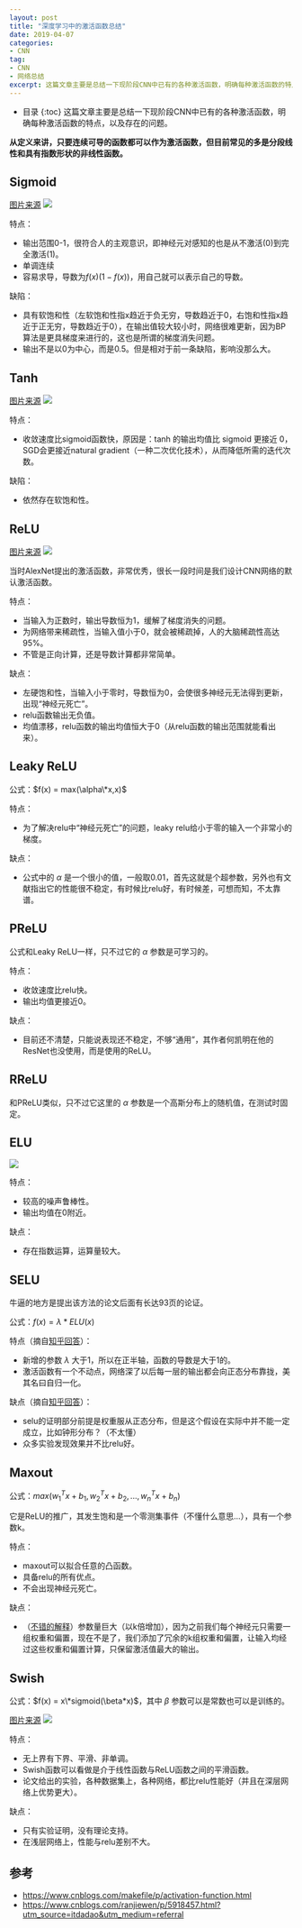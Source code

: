 ```yaml
---
layout: post
title: "深度学习中的激活函数总结"
date: 2019-04-07
categories:
- CNN
tag:
- CNN
- 网络总结
excerpt: 这篇文章主要是总结一下现阶段CNN中已有的各种激活函数，明确每种激活函数的特点，以及存在的问题。
---
```

* 目录
{:toc}
这篇文章主要是总结一下现阶段CNN中已有的各种激活函数，明确每种激活函数的特点，以及存在的问题。

**从定义来讲，只要连续可导的函数都可以作为激活函数，但目前常见的多是分段线性和具有指数形状的非线性函数。**

## Sigmoid

[图片来源](https://www.cnblogs.com/ranjiewen/p/5918457.html?utm_source=itdadao&utm_medium=referral)
<img src="/assets/images/posts/act/sigmoid.jpg"/>

特点：
- 输出范围0-1，很符合人的主观意识，即神经元对感知的也是从不激活(0)到完全激活(1)。
- 单调连续
- 容易求导，导数为$f(x)(1-f(x))$，用自己就可以表示自己的导数。

缺陷：

- 具有软饱和性（左软饱和性指x趋近于负无穷，导数趋近于0，右饱和性指x趋近于正无穷，导数趋近于0），在输出值较大较小时，网络很难更新，因为BP算法是更具梯度来进行的，这也是所谓的梯度消失问题。
- 输出不是以0为中心，而是0.5。但是相对于前一条缺陷，影响没那么大。

## Tanh

[图片来源](https://www.cnblogs.com/ranjiewen/p/5918457.html?utm_source=itdadao&utm_medium=referral)
<img src="/assets/images/posts/act/tanh.jpg"/>

特点：
- 收敛速度比sigmoid函数快，原因是：tanh 的输出均值比 sigmoid 更接近 0，SGD会更接近natural gradient（一种二次优化技术），从而降低所需的迭代次数。

缺陷：
- 依然存在软饱和性。

## ReLU

[图片来源](https://www.cnblogs.com/ranjiewen/p/5918457.html?utm_source=itdadao&utm_medium=referral)
<img src="/assets/images/posts/act/relu.jpg"/>

当时AlexNet提出的激活函数，非常优秀，很长一段时间是我们设计CNN网络的默认激活函数。

特点：
- 当输入为正数时，输出导数恒为1，缓解了梯度消失的问题。
- 为网络带来稀疏性，当输入值小于0，就会被稀疏掉，人的大脑稀疏性高达95%。
- 不管是正向计算，还是导数计算都非常简单。

缺点：
- 左硬饱和性，当输入小于零时，导数恒为0，会使很多神经元无法得到更新，出现“神经元死亡”。
- relu函数输出无负值。
- 均值漂移，relu函数的输出均值恒大于0（从relu函数的输出范围就能看出来）。

## Leaky ReLU

公式：$f(x) = max(\alpha\*x,x)$

特点：
- 为了解决relu中“神经元死亡”的问题，leaky relu给小于零的输入一个非常小的梯度。

缺点：
- 公式中的 $\alpha$ 是一个很小的值，一般取0.01，首先这就是个超参数，另外也有文献指出它的性能很不稳定，有时候比relu好，有时候差，可想而知，不太靠谱。

## PReLU

公式和Leaky ReLU一样，只不过它的 $\alpha$ 参数是可学习的。

特点：
- 收敛速度比relu快。
- 输出均值更接近0。

缺点：
- 目前还不清楚，只能说表现还不稳定，不够“通用”，其作者何凯明在他的ResNet也没使用，而是使用的ReLU。

## RReLU

和PReLU类似，只不过它这里的 $\alpha$ 参数是一个高斯分布上的随机值，在测试时固定。

## ELU

<img src="/assets/images/posts/act/elu.jpg"/>

特点：
- 较高的噪声鲁棒性。
- 输出均值在0附近。

缺点：
- 存在指数运算，运算量较大。

## SELU

牛逼的地方是提出该方法的论文后面有长达93页的论证。

公式：$f(x)=\lambda*ELU(x)$

特点（摘自[知乎回答](https://www.zhihu.com/question/60910412)）：
- 新增的参数 $\lambda$ 大于1，所以在正半轴，函数的导数是大于1的。
- 激活函数有一个不动点，网络深了以后每一层的输出都会向正态分布靠拢，美其名曰自归一化。

缺点（摘自[知乎回答](https://www.zhihu.com/question/60910412)）：
- selu的证明部分前提是权重服从正态分布，但是这个假设在实际中并不能一定成立，比如钟形分布？（不太懂）
- 众多实验发现效果并不比relu好。

## Maxout

公式：$max(w_1^Tx+b_1,w_2^Tx+b_2,...,w_n^Tx+b_n)$

它是ReLU的推广，其发生饱和是一个零测集事件（不懂什么意思...），具有一个参数k。

特点：
- maxout可以拟合任意的凸函数。
- 具备relu的所有优点。
- 不会出现神经元死亡。

缺点：
- （[不错的解释](https://blog.csdn.net/hjimce/article/details/50414467)）参数量巨大（以k倍增加），因为之前我们每个神经元只需要一组权重和偏置，现在不是了，我们添加了冗余的k组权重和偏置，让输入均经过这些权重和偏置计算，只保留激活值最大的输出。

## Swish

公式：$f(x) = x\*sigmoid(\beta*x)$，其中 $\beta$ 参数可以是常数也可以是训练的。

[图片来源](https://www.cnblogs.com/makefile/p/activation-function.html)
<img src="/assets/images/posts/act/swish.png"/>

特点：
- 无上界有下界、平滑、非单调。
- Swish函数可以看做是介于线性函数与ReLU函数之间的平滑函数。
- 论文给出的实验，各种数据集上，各种网络，都比relu性能好（并且在深层网络上优势更大）。

缺点：
- 只有实验证明，没有理论支持。
- 在浅层网络上，性能与relu差别不大。

## 参考
- https://www.cnblogs.com/makefile/p/activation-function.html
- https://www.cnblogs.com/ranjiewen/p/5918457.html?utm_source=itdadao&utm_medium=referral



